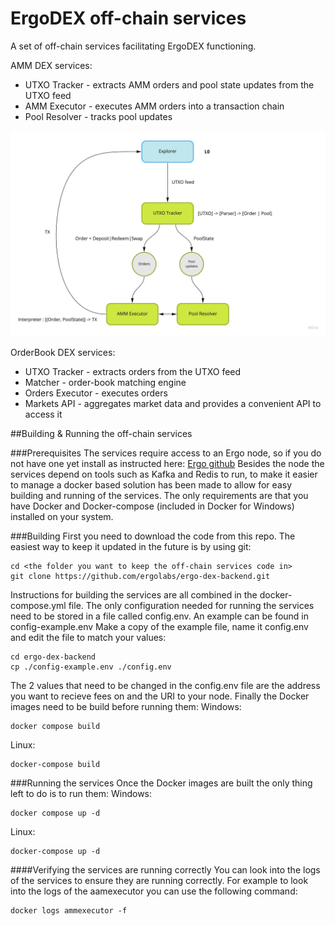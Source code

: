 # ErgoDEX off-chain services

A set of off-chain services facilitating ErgoDEX functioning.

AMM DEX services:
 - UTXO Tracker - extracts AMM orders and pool state updates from the UTXO feed
 - AMM Executor - executes AMM orders into a transaction chain
 - Pool Resolver - tracks pool updates

![AMM Services](docs/AMM_Backend.jpg)

OrderBook DEX services:
 - UTXO Tracker - extracts orders from the UTXO feed
 - Matcher - order-book matching engine
 - Orders Executor - executes orders
 - Markets API - aggregates market data and provides a convenient API to access it

##Building & Running the off-chain services

###Prerequisites
The services require access to an Ergo node, so if you do not have one yet install as instructed here: [Ergo github](https://github.com/ergoplatform/ergo)
Besides the node the services depend on tools such as Kafka and Redis to run, to make it easier to manage a docker based solution has been made to allow for easy building and running of the services.
The only requirements are that you have Docker and Docker-compose (included in Docker for Windows) installed on your system.

###Building
First you need to download the code from this repo. The easiest way to keep it updated in the future is by using git:
```
cd <the folder you want to keep the off-chain services code in>
git clone https://github.com/ergolabs/ergo-dex-backend.git
```
Instructions for building the services are all combined in the docker-compose.yml file. The only configuration needed for running the services need to be stored in a file called config.env. An example can be found in config-example.env
Make a copy of the example file, name it config.env and edit the file to match your values:
```
cd ergo-dex-backend
cp ./config-example.env ./config.env
```
The 2 values that need to be changed in the config.env file are the address you want to recieve fees on and the URI to your node.
Finally the Docker images need to be build before running them:
Windows:
```
docker compose build
```
Linux:
```
docker-compose build
```
###Running the services
Once the Docker images are built the only thing left to do is to run them:
Windows:
```
docker compose up -d
```
Linux:
```
docker-compose up -d
```
####Verifying the services are running correctly
You can look into the logs of the services to ensure they are running correctly. For example to look into the logs of the aamexecutor you can use the following command:
```
docker logs ammexecutor -f
```
